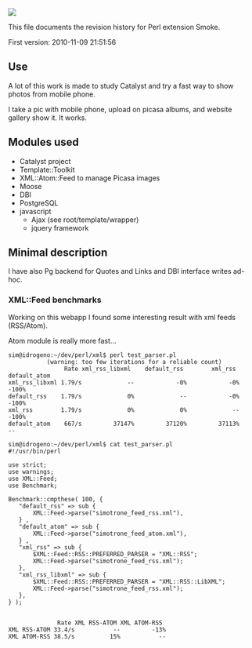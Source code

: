 <img src="https://lh3.googleusercontent.com/-W4b-7B0iMFw/Tz1johaJplI/AAAAAAAAAhg/-GwogT937rI/s982/smoke.jpg">

This file documents the revision history for Perl extension Smoke.


First version: 2010-11-09 21:51:56

## Use

A lot of this work is made to study Catalyst and try a fast way to show photos from mobile phone.

I take a pic with mobile phone, upload on picasa albums, and website gallery show it. It works.


## Modules used

+ Catalyst project
+ Template::Toolkit
+ XML::Atom::Feed to manage Picasa images
+ Moose
+ DBI
+ PostgreSQL
+ javascript 
	+ Ajax (see root/template/wrapper)
	+ jquery framework


## Minimal description


I have also Pg backend for Quotes and Links and DBI interface writes ad-hoc.


### XML::Feed benchmarks

Working on this webapp I found some interesting result with xml feeds (RSS/Atom).

Atom module is really more fast...

    sim@idrogeno:~/dev/perl/xml$ perl test_parser.pl
               (warning: too few iterations for a reliable count)
                    Rate xml_rss_libxml    default_rss        xml_rss  default_atom
    xml_rss_libxml 1.79/s             --            -0%            -0%         -100%
    default_rss    1.79/s             0%             --            -0%         -100%
    xml_rss        1.79/s             0%             0%             --         -100%
    default_atom    667/s         37147%         37120%         37113%            --
    
    sim@idrogeno:~/dev/perl/xml$ cat test_parser.pl
    #!/usr/bin/perl
    
    use strict;
    use warnings;
    use XML::Feed;
    use Benchmark;
    
    Benchmark::cmpthese( 100, {
       "default_rss" => sub {
           XML::Feed->parse("simotrone_feed_rss.xml"),
       } ,
       "default_atom" => sub {
           XML::Feed->parse("simotrone_feed_atom.xml"),
       } ,
       "xml_rss" => sub {
           $XML::Feed::RSS::PREFERRED_PARSER = "XML::RSS";
           XML::Feed->parse("simotrone_feed_rss.xml");
       },
       "xml_rss_libxml" => sub {
           $XML::Feed::RSS::PREFERRED_PARSER = "XML::RSS::LibXML";
           XML::Feed->parse("simotrone_feed_rss.xml");
       },
    } );


                  Rate XML RSS-ATOM XML ATOM-RSS
    XML RSS-ATOM 33.4/s           --         -13%
    XML ATOM-RSS 38.5/s          15%           --
